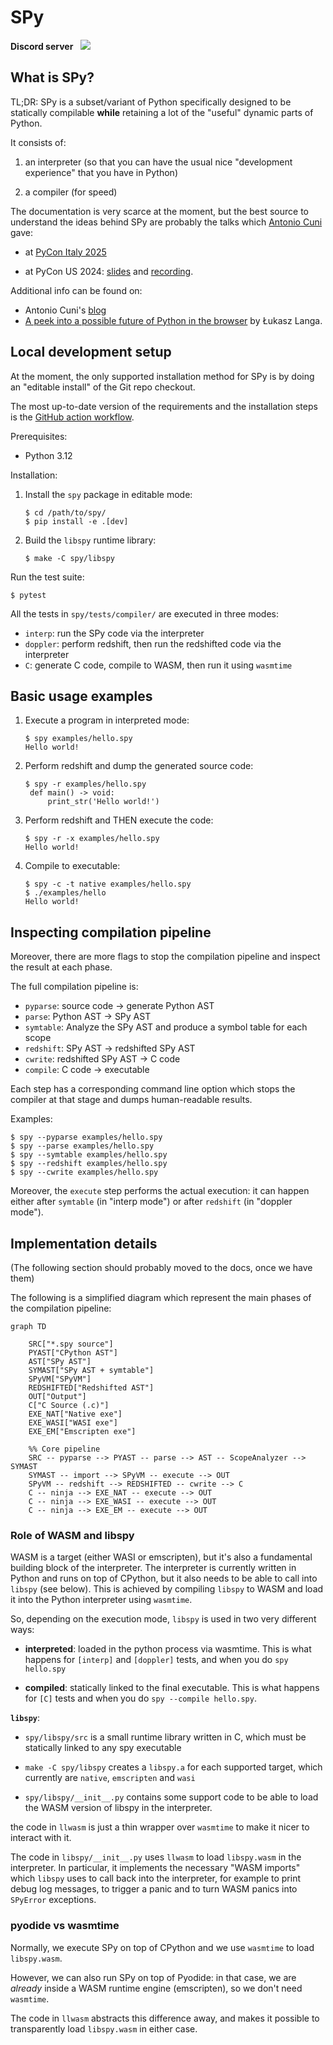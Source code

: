 # SPy

**Discord server**&nbsp;&nbsp;&nbsp;[![](https://dcbadge.limes.pink/api/server/https://discord.gg/wRb29FGZpP)](https://discord.gg/wRb29FGZpP)


## What is SPy?

TL;DR: SPy is a subset/variant of Python specifically designed to be
statically compilable **while** retaining a lot of the "useful" dynamic parts
of Python.

It consists of:

  1. an interpreter (so that you can have the usual nice "development
     experience" that you have in Python)

  2. a compiler (for speed)

The documentation is very scarce at the moment, but the best source to
understand the ideas behind SPy are probably the talks which [Antonio Cuni](https://github.com/antocuni/) gave:

  - at [PyCon Italy 2025](https://antocuni.eu/2025/05/31/spy--pycon-it-2025/)

  - at PyCon US 2024: [slides](https://antocuni.pyscriptapps.com/spy-pycon-2024/latest/) and [recording](https://www.youtube.com/watch?v=hnQ0oJ_yXlw&ab_channel=PyConUS).


Additional info can be found on:

  - Antonio Cuni's [blog](http://antocuni.eu/tags/#tag:spy)
  - [A peek into a possible future of Python in the browser](https://lukasz.langa.pl/f37aa97a-9ea3-4aeb-b6a0-9daeea5a7505/) by Łukasz Langa.


## Local development setup

At the moment, the only supported installation method for SPy is by doing an
"editable install" of the Git repo checkout.

The most up-to-date version of the requirements and the installation steps is the [GitHub action workflow](https://github.com/spylang/spy/blob/main/.github/workflows/tests.yml).

Prerequisites:

  - Python 3.12

Installation:

  1. Install the `spy` package in editable mode:
      ```
      $ cd /path/to/spy/
      $ pip install -e .[dev]
      ```

  2. Build the `libspy` runtime library:
     ```
     $ make -C spy/libspy
     ```

Run the test suite:

```
$ pytest
```

All the tests in `spy/tests/compiler/` are executed in three modes:

  - `interp`: run the SPy code via the interpreter
  - `doppler`: perform redshift, then run the redshifted code via the
    interpreter
  - `C`: generate C code, compile to WASM, then run it using `wasmtime`

## Basic usage examples

1. Execute a program in interpreted mode:
   ```
   $ spy examples/hello.spy
   Hello world!
   ```

2. Perform redshift and dump the generated source code:
   ```
   $ spy -r examples/hello.spy
    def main() -> void:
        print_str('Hello world!')
    ```

3. Perform redshift and THEN execute the code:
   ```
   $ spy -r -x examples/hello.spy
   Hello world!
   ```

4. Compile to executable:
   ```
   $ spy -c -t native examples/hello.spy
   $ ./examples/hello
   Hello world!
   ```

## Inspecting compilation pipeline

Moreover, there are more flags to stop the compilation pipeline and inspect
the result at each phase.

The full compilation pipeline is:

  - `pyparse`: source code -> generate Python AST
  - `parse`: Python AST -> SPy AST
  - `symtable`: Analyze the SPy AST and produce a symbol table for each scope
  - `redshift`: SPy AST -> redshifted SPy AST
  - `cwrite`: redshifted SPy AST -> C code
  - `compile`: C code -> executable

Each step has a corresponding command line option which stops the
compiler at that stage and dumps human-readable results.

Examples:

```
$ spy --pyparse examples/hello.spy
$ spy --parse examples/hello.spy
$ spy --symtable examples/hello.spy
$ spy --redshift examples/hello.spy
$ spy --cwrite examples/hello.spy
```

Moreover, the `execute` step performs the actual execution: it can happen
either after `symtable` (in "interp mode") or after `redshift` (in "doppler
mode").

## Implementation details

(The following section should probably moved to the docs, once we have them)

The following is a simplified diagram which represent the main phases of the
compilation pipeline:

```mermaid
graph TD

    SRC["*.spy source"]
    PYAST["CPython AST"]
    AST["SPy AST"]
    SYMAST["SPy AST + symtable"]
    SPyVM["SPyVM"]
    REDSHIFTED["Redshifted AST"]
    OUT["Output"]
    C["C Source (.c)"]
    EXE_NAT["Native exe"]
    EXE_WASI["WASI exe"]
    EXE_EM["Emscripten exe"]

    %% Core pipeline
    SRC -- pyparse --> PYAST -- parse --> AST -- ScopeAnalyzer --> SYMAST
    SYMAST -- import --> SPyVM -- execute --> OUT
    SPyVM -- redshift --> REDSHIFTED -- cwrite --> C
    C -- ninja --> EXE_NAT -- execute --> OUT
    C -- ninja --> EXE_WASI -- execute --> OUT
    C -- ninja --> EXE_EM -- execute --> OUT
```

### Role of WASM and libspy

WASM is a target (either WASI or emscripten), but it's also a fundamental
building block of the interpreter.  The interpreter is currently written in
Python and runs on top of CPython, but it also needs to be able to call into
`libspy` (see below). This is achieved by compiling `libspy` to WASM and load
it into the Python interpreter using `wasmtime`.

So, depending on the execution mode, `libspy` is used in two very different
ways:

- **interpreted**: loaded in the python process via wasmtime. This is what
  happens for `[interp]` and `[doppler]` tests, and when you do `spy hello.spy`

- **compiled**: statically linked to the final executable. This is what happens
  for `[C]` tests and when you do `spy --compile hello.spy`.

**`libspy`**:

  - `spy/libspy/src` is a small runtime library written in C, which must be
    statically linked to any spy executable

  - `make -C spy/libspy` creates a `libspy.a` for each supported target, which
    currently are `native`, `emscripten` and `wasi`

  - `spy/libspy/__init__.py` contains some support code to be able to load the
    WASM version of libspy in the interpreter.

the code in `llwasm` is just a thin wrapper over `wasmtime` to make it nicer
to interact with it.

The code in `libspy/__init__.py` uses `llwasm` to load `libspy.wasm` in the
interpreter. In particular, it implements the necessary "WASM imports" which
`libspy` uses to call back into the interpreter, for example to print debug
log messages, to trigger a panic and to turn WASM panics into `SPyError`
exceptions.

### pyodide vs wasmtime

Normally, we execute SPy on top of CPython and we use `wasmtime` to load
`libspy.wasm`.

However, we can also run SPy on top of Pyodide: in that case, we are *already*
inside a WASM runtime engine (emscripten), so we don't need `wasmtime`.

The code in `llwasm` abstracts this difference away, and makes it possible to
transparently load `libspy.wasm` in either case.
